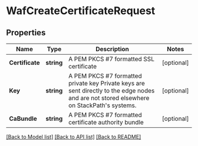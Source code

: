 # WafCreateCertificateRequest

## Properties

Name | Type | Description | Notes
------------ | ------------- | ------------- | -------------
**Certificate** | **string** | A PEM PKCS #7 formatted SSL certificate | [optional] 
**Key** | **string** | A PEM PKCS #7 formatted private key  Private keys are sent directly to the edge nodes and are not stored elsewhere on StackPath&#39;s systems. | [optional] 
**CaBundle** | **string** | A PEM PKCS #7 formatted certificate authority bundle | [optional] 

[[Back to Model list]](../README.md#documentation-for-models) [[Back to API list]](../README.md#documentation-for-api-endpoints) [[Back to README]](../README.md)


